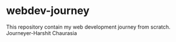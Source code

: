 # webdev-journey
This repository contain my web development journey from scratch.
Journeyer-Harshit Chaurasia
